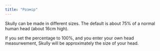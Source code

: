 ```yaml
---
title: "Розмір"
---
```


Skully can be made in different sizes. The default is about 75% of a normal human head (about 16cm high).

If you set the percentage to 100%, and you enter your own head measurwement, Skully will be approximately the size of your head.